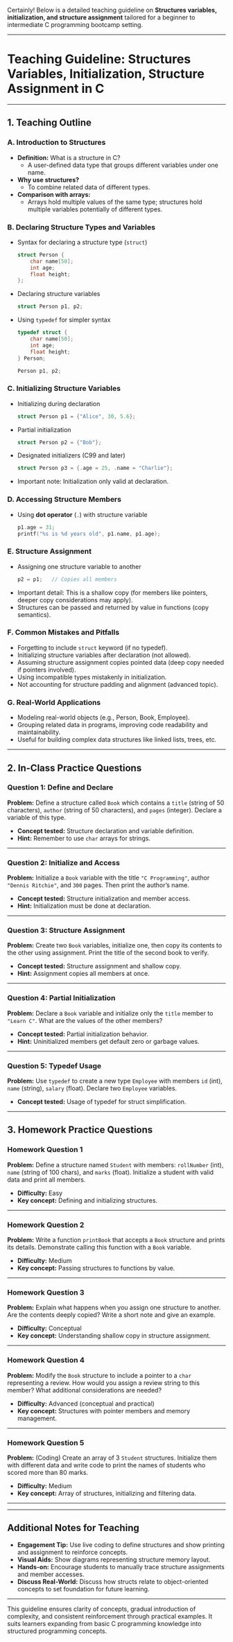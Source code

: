 Certainly! Below is a detailed teaching guideline on **Structures variables, initialization, and structure assignment** tailored for a beginner to intermediate C programming bootcamp setting.

---

# Teaching Guideline: Structures Variables, Initialization, Structure Assignment in C

---

## 1. Teaching Outline

### A. Introduction to Structures
- **Definition:** What is a structure in C?
  - A user-defined data type that groups different variables under one name.
- **Why use structures?**
  - To combine related data of different types.
- **Comparison with arrays:**
  - Arrays hold multiple values of the same type; structures hold multiple variables potentially of different types.

### B. Declaring Structure Types and Variables
- Syntax for declaring a structure type (`struct`)  
  ```c
  struct Person {
      char name[50];
      int age;
      float height;
  };
  ```
- Declaring structure variables  
  ```c
  struct Person p1, p2;
  ```
- Using `typedef` for simpler syntax  
  ```c
  typedef struct {
      char name[50];
      int age;
      float height;
  } Person;

  Person p1, p2;
  ```

### C. Initializing Structure Variables
- Initializing during declaration  
  ```c
  struct Person p1 = {"Alice", 30, 5.6};
  ```
- Partial initialization  
  ```c
  struct Person p2 = {"Bob"};
  ```
- Designated initializers (C99 and later)  
  ```c
  struct Person p3 = {.age = 25, .name = "Charlie"};
  ```
- Important note: Initialization only valid at declaration.

### D. Accessing Structure Members
- Using **dot operator** (`.`) with structure variable  
  ```c
  p1.age = 31;
  printf("%s is %d years old", p1.name, p1.age);
  ```

### E. Structure Assignment
- Assigning one structure variable to another  
  ```c
  p2 = p1;   // Copies all members
  ```
- Important detail: This is a shallow copy (for members like pointers, deeper copy considerations may apply).
- Structures can be passed and returned by value in functions (copy semantics).

### F. Common Mistakes and Pitfalls
- Forgetting to include `struct` keyword (if no typedef).
- Initializing structure variables after declaration (not allowed).
- Assuming structure assignment copies pointed data (deep copy needed if pointers involved).
- Using incompatible types mistakenly in initialization.
- Not accounting for structure padding and alignment (advanced topic).

### G. Real-World Applications
- Modeling real-world objects (e.g., Person, Book, Employee).
- Grouping related data in programs, improving code readability and maintainability.
- Useful for building complex data structures like linked lists, trees, etc.

---

## 2. In-Class Practice Questions

### Question 1: Define and Declare
**Problem:** Define a structure called `Book` which contains a `title` (string of 50 characters), `author` (string of 50 characters), and `pages` (integer). Declare a variable of this type.

- **Concept tested:** Structure declaration and variable definition.
- **Hint:** Remember to use `char` arrays for strings.

---

### Question 2: Initialize and Access
**Problem:** Initialize a `Book` variable with the title `"C Programming"`, author `"Dennis Ritchie"`, and `300` pages. Then print the author’s name.

- **Concept tested:** Structure initialization and member access.
- **Hint:** Initialization must be done at declaration.

---

### Question 3: Structure Assignment
**Problem:** Create two `Book` variables, initialize one, then copy its contents to the other using assignment. Print the title of the second book to verify.

- **Concept tested:** Structure assignment and shallow copy.
- **Hint:** Assignment copies all members at once.

---

### Question 4: Partial Initialization
**Problem:** Declare a `Book` variable and initialize only the `title` member to `"Learn C"`. What are the values of the other members?

- **Concept tested:** Partial initialization behavior.
- **Hint:** Uninitialized members get default zero or garbage values.

---

### Question 5: Typedef Usage
**Problem:** Use `typedef` to create a new type `Employee` with members `id` (int), `name` (string), `salary` (float). Declare two `Employee` variables.

- **Concept tested:** Usage of typedef for struct simplification.

---

## 3. Homework Practice Questions

### Homework Question 1
**Problem:** Define a structure named `Student` with members: `rollNumber` (int), `name` (string of 100 chars), and `marks` (float). Initialize a student with valid data and print all members.

- **Difficulty:** Easy
- **Key concept:** Defining and initializing structures.

---

### Homework Question 2
**Problem:** Write a function `printBook` that accepts a `Book` structure and prints its details. Demonstrate calling this function with a `Book` variable.

- **Difficulty:** Medium
- **Key concept:** Passing structures to functions by value.

---

### Homework Question 3
**Problem:** Explain what happens when you assign one structure to another. Are the contents deeply copied? Write a short note and give an example.

- **Difficulty:** Conceptual
- **Key concept:** Understanding shallow copy in structure assignment.

---

### Homework Question 4
**Problem:** Modify the `Book` structure to include a pointer to a `char` representing a review. How would you assign a review string to this member? What additional considerations are needed?

- **Difficulty:** Advanced (conceptual and practical)
- **Key concept:** Structures with pointer members and memory management.

---

### Homework Question 5
**Problem:** (Coding) Create an array of 3 `Student` structures. Initialize them with different data and write code to print the names of students who scored more than 80 marks.

- **Difficulty:** Medium
- **Key concept:** Array of structures, initializing and filtering data.

---

---

## Additional Notes for Teaching

- **Engagement Tip:** Use live coding to define structures and show printing and assignment to reinforce concepts.
- **Visual Aids:** Show diagrams representing structure memory layout.
- **Hands-on:** Encourage students to manually trace structure assignments and member accesses.
- **Discuss Real-World:** Discuss how structs relate to object-oriented concepts to set foundation for future learning.

---

This guideline ensures clarity of concepts, gradual introduction of complexity, and consistent reinforcement through practical examples. It suits learners expanding from basic C programming knowledge into structured programming concepts.